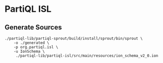 # PartiQL ISL

## Generate Sources

```
./partiql-lib/partiql-sprout/build/install/sprout/bin/sprout \
    -o ./generated \
    -p org.partiql.isl \
    -u IonSchema \
     ./partiql-lib/partiql-isl/src/main/resources/ion_schema_v2_0.ion 
```
